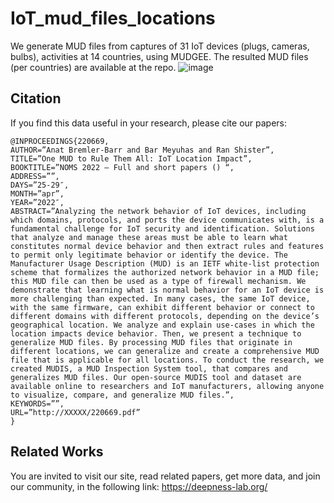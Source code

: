 # IoT_mud_files_locations
 We generate MUD files from captures of 31 IoT devices (plugs, cameras, bulbs), activities at 14 countries, using MUDGEE. The resulted MUD files (per countries) are available at the repo.
![image](https://user-images.githubusercontent.com/21200923/137639821-792a64a9-e89c-4105-9d6e-b78263def041.png)

## Citation

If you find this data useful in your research, please cite our papers:

```
@INPROCEEDINGS{220669,
AUTHOR=”Anat Bremler-Barr and Bar Meyuhas and Ran Shister”,
TITLE=”One MUD to Rule Them All: IoT Location Impact”,
BOOKTITLE=”NOMS 2022 – Full and short papers () “,
ADDRESS=””,
DAYS=”25-29″,
MONTH=”apr”,
YEAR=”2022″,
ABSTRACT=”Analyzing the network behavior of IoT devices, including which domains, protocols, and ports the device communicates with, is a fundamental challenge for IoT security and identification. Solutions that analyze and manage these areas must be able to learn what constitutes normal device behavior and then extract rules and features to permit only legitimate behavior or identify the device. The Manufacturer Usage Description (MUD) is an IETF white-list protection scheme that formalizes the authorized network behavior in a MUD file; this MUD file can then be used as a type of firewall mechanism. We demonstrate that learning what is normal behavior for an IoT device is more challenging than expected. In many cases, the same IoT device, with the same firmware, can exhibit different behavior or connect to different domains with different protocols, depending on the device’s geographical location. We analyze and explain use-cases in which the location impacts device behavior. Then, we present a technique to generalize MUD files. By processing MUD files that originate in different locations, we can generalize and create a comprehensive MUD file that is applicable for all locations. To conduct the research, we created MUDIS, a MUD Inspection System tool, that compares and generalizes MUD files. Our open-source MUDIS tool and dataset are available online to researchers and IoT manufacturers, allowing anyone to visualize, compare, and generalize MUD files.”,
KEYWORDS=””,
URL=”http://XXXXX/220669.pdf”
}
```
## Related Works
You are invited to visit our site, read related papers, get more data, and join our community, in the following link: 
https://deepness-lab.org/
